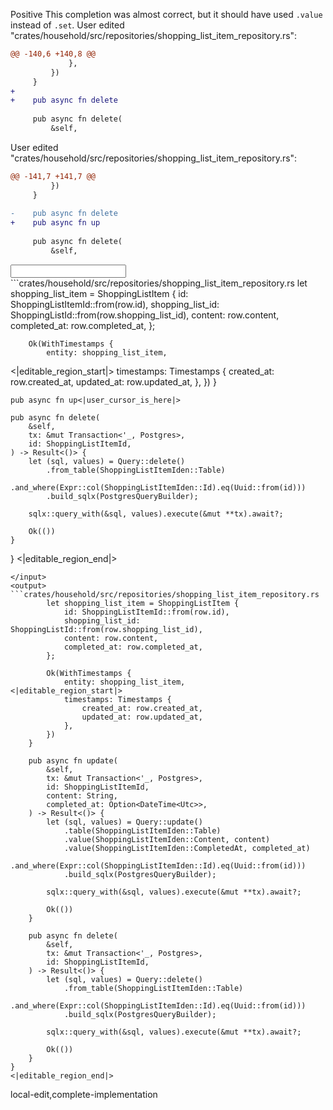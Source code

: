 <rating>Positive</rating>
<feedback>This completion was almost correct, but it should have used `.value` instead of `.set`.</feedback>
<events>
User edited "crates/household/src/repositories/shopping_list_item_repository.rs":
```diff
@@ -140,6 +140,8 @@
             },
         })
     }
+    
+    pub async fn delete
 
     pub async fn delete(
         &self,

```

User edited "crates/household/src/repositories/shopping_list_item_repository.rs":
```diff
@@ -141,7 +141,7 @@
         })
     }
     
-    pub async fn delete
+    pub async fn up
 
     pub async fn delete(
         &self,

```
</events>
<input>
```crates/household/src/repositories/shopping_list_item_repository.rs
        let shopping_list_item = ShoppingListItem {
            id: ShoppingListItemId::from(row.id),
            shopping_list_id: ShoppingListId::from(row.shopping_list_id),
            content: row.content,
            completed_at: row.completed_at,
        };

        Ok(WithTimestamps {
            entity: shopping_list_item,
<|editable_region_start|>
            timestamps: Timestamps {
                created_at: row.created_at,
                updated_at: row.updated_at,
            },
        })
    }
    
    pub async fn up<|user_cursor_is_here|>

    pub async fn delete(
        &self,
        tx: &mut Transaction<'_, Postgres>,
        id: ShoppingListItemId,
    ) -> Result<()> {
        let (sql, values) = Query::delete()
            .from_table(ShoppingListItemIden::Table)
            .and_where(Expr::col(ShoppingListItemIden::Id).eq(Uuid::from(id)))
            .build_sqlx(PostgresQueryBuilder);

        sqlx::query_with(&sql, values).execute(&mut **tx).await?;

        Ok(())
    }
}
<|editable_region_end|>
```
</input>
<output>
```crates/household/src/repositories/shopping_list_item_repository.rs
        let shopping_list_item = ShoppingListItem {
            id: ShoppingListItemId::from(row.id),
            shopping_list_id: ShoppingListId::from(row.shopping_list_id),
            content: row.content,
            completed_at: row.completed_at,
        };

        Ok(WithTimestamps {
            entity: shopping_list_item,
<|editable_region_start|>
            timestamps: Timestamps {
                created_at: row.created_at,
                updated_at: row.updated_at,
            },
        })
    }
    
    pub async fn update(
        &self,
        tx: &mut Transaction<'_, Postgres>,
        id: ShoppingListItemId,
        content: String,
        completed_at: Option<DateTime<Utc>>,
    ) -> Result<()> {
        let (sql, values) = Query::update()
            .table(ShoppingListItemIden::Table)
            .value(ShoppingListItemIden::Content, content)
            .value(ShoppingListItemIden::CompletedAt, completed_at)
            .and_where(Expr::col(ShoppingListItemIden::Id).eq(Uuid::from(id)))
            .build_sqlx(PostgresQueryBuilder);

        sqlx::query_with(&sql, values).execute(&mut **tx).await?;

        Ok(())
    }

    pub async fn delete(
        &self,
        tx: &mut Transaction<'_, Postgres>,
        id: ShoppingListItemId,
    ) -> Result<()> {
        let (sql, values) = Query::delete()
            .from_table(ShoppingListItemIden::Table)
            .and_where(Expr::col(ShoppingListItemIden::Id).eq(Uuid::from(id)))
            .build_sqlx(PostgresQueryBuilder);

        sqlx::query_with(&sql, values).execute(&mut **tx).await?;

        Ok(())
    }
}
<|editable_region_end|>
```
</output>

<labels>
local-edit,complete-implementation
</labels>
